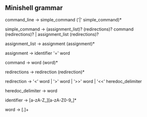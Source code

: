 ## Minishell grammar

command_line		-> simple_command ('|' simple_command)*

simple_command		-> (assignment_list)? (redirections)? command (redirections)?
					|	assignment_list (redirections)?

assignment_list		-> assignment (assignment)*

assignment			-> identifier '=' word

command				-> word (word)*

redirections		-> redirection (redirection)*

redirection			-> '<' word
					|	'>' word
					|	'>>' word
					|	'<<' heredoc_delimiter

heredoc_delimiter	-> word

identifier			-> [a-zA-Z_][a-zA-Z0-9_]*

word 				-> [.]+
